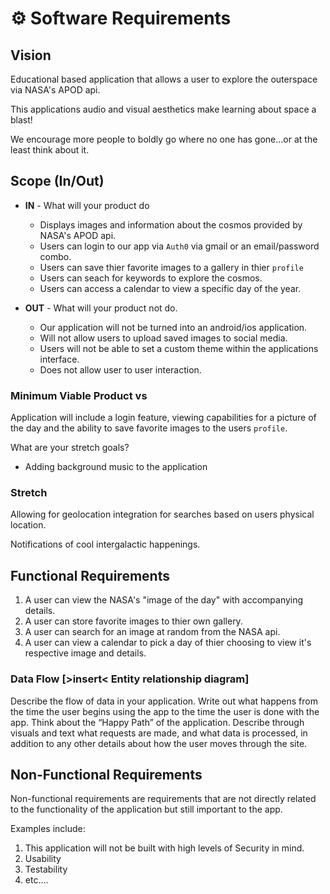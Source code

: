 # ⚙️ Software Requirements

## Vision

Educational based application that allows a user to explore the outerspace via NASA's APOD api.

This applications audio and visual aesthetics make learning about space a blast!

We encourage more people to boldly go where no one has gone...or at the least think about it.

## Scope (In/Out)

* **IN** - What will your product do
  * Displays images and information about the cosmos provided by NASA's APOD api.
  * Users can login to our app via `Auth0` via gmail or an email/password combo.
  * Users can save thier favorite images to a gallery in thier `profile`
  * Users can seach for keywords to explore the cosmos.
  * Users can access a calendar to view a specific day of the year.


* **OUT** - What will your product not do.
  * Our application will not be turned into an android/ios application.
  * Will not allow users to upload saved images to social media.
  * Users will not be able to set a custom theme within the applications interface.
  * Does not allow user to user interaction.

### Minimum Viable Product vs

Application will include a login feature, viewing capabilities for a picture of the day and the ability to save favorite images to the users `profile`.

What are your stretch goals?

+ Adding background music to the application

### Stretch

Allowing for geolocation integration for searches based on users physical location.

Notifications of cool intergalactic happenings.


## Functional Requirements

1. A user can view the NASA's  "image of the day" with accompanying details.
2. A user can store favorite images to thier own gallery.
3. A user can search for an image at random from the NASA api.
4. A user can view a calendar to pick a day of thier choosing to view it's respective image and details.

### Data Flow [>insert< Entity relationship diagram]

Describe the flow of data in your application. Write out what happens from the time the user begins using the app to the time the user is done with the app. Think about the “Happy Path” of the application. Describe through visuals and text what requests are made, and what data is processed, in addition to any other details about how the user moves through the site.

## Non-Functional Requirements

Non-functional requirements are requirements that are not directly related to the functionality of the application but still important to the app.

Examples include:

1. This application will not be built with high levels of Security in mind.
2. Usability
3. Testability
4. etc….
